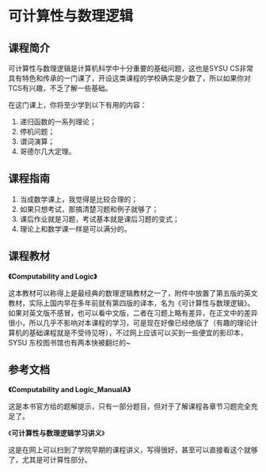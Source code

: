 # 可计算性与数理逻辑

## 课程简介

可计算性与数理逻辑是计算机科学中十分重要的基础问题，这也是SYSU CS非常具有特色和传承的一门课了，开设这类课程的学校确实是少数了，所以如果你对TCS有兴趣，不乏了解一些基础。

在这门课上，你将至少学到以下有用的内容：

1. 递归函数的一系列理论；
2. 停机问题；
3. 谓词演算；
4. 哥德尔几大定理。

## 课程指南

1. 当成数学课上，我觉得是比较合理的；
2. 如果只想考试，那搞清楚习题和例子就够了；
3. 课后作业就是习题，考试基本就是课后习题的变式；
4. 理论上和数学课一样是可以满分的。

## 课程教材

**《Computability and Logic》**

这本教材可以称得上是最经典的数理逻辑教材之一了，附件中放置了第五版的英文教材，实际上国内早在多年前就有第四版的译本，名为《可计算性与数理逻辑》。如果对英文版不感冒，也可以看中文版，二者在习题上略有差异，在正文中的差异很小，所以几乎不影响对本课程的学习，可是现在好像已经绝版了（有趣的理论计算机的基础课程就是不受待见呀），不过网上应该可以买到一些便宜的影印本，SYSU 东校图书馆也有两本快被翻烂的~

## 参考文档

**《Computability and Logic_ManualA》**

这是本书官方给的题解提示，只有一部分题目，但对于了解课程各章节习题完全充足了。

《**可计算性与数理逻辑学习讲义**》

这是在网上可以扫到了学院早期的课程讲义，写得很好，甚至可以直接看这个就够了，尤其是可计算性部分。